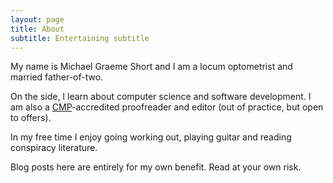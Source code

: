 ```yaml
---
layout: page
title: About
subtitle: Entertaining subtitle
---
```


My name is Michael Graeme Short and I am a locum optometrist and married father-of-two.

On the side, I learn about computer science and software development. I am also a [CMP](https://collegeofmediaandpublishing.co.uk/)-accredited proofreader and editor (out of practice, but open to offers).

In my free time I enjoy going working out, playing guitar and reading conspiracy literature.

Blog posts here are entirely for my own benefit. Read at your own risk.